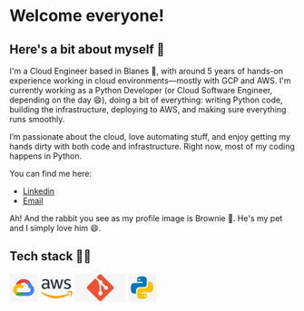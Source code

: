 # Welcome everyone! 

## Here's a bit about myself 🙌

I'm a Cloud Engineer based in Blanes 🌴, with around 5 years of hands-on experience working in cloud environments—mostly with GCP and AWS. I'm currently working as a Python Developer (or Cloud Software Engineer, depending on the day 😄), doing a bit of everything: writing Python code, building the infrastructure, deploying to AWS, and making sure everything runs smoothly.

I’m passionate about the cloud, love automating stuff, and enjoy getting my hands dirty with both code and infrastructure. Right now, most of my coding happens in Python.

You can find me here:
- [Linkedin](linkedin.com/in/aleix-paytuvi)
- [Email](mailto:aleixpaytuvi@gmail.com)

Ah! And the rabbit you see as my profile image is Brownie 🐰. He's my pet and I simply love him 😄.

## Tech stack 👨‍💻
<a href=" " target="blank"><img align="center" src="https://github.com/apaytuvigallart/apaytuvigallart/blob/master/tech_stack_images/gcp.png" height="50" alt="GCP logo"/></a>
<a href=" " target="blank"><img align="center" src="https://github.com/apaytuvigallart/apaytuvigallart/blob/master/tech_stack_images/aws.png" height="50" alt="AWS logo"/></a>
<a href=" " target="blank"><img align="center" src="https://github.com/apaytuvigallart/apaytuvigallart/blob/master/tech_stack_images/git.png" height="50" alt="Git logo"/></a>
<a href=" " target="blank"><img align="center" src="https://github.com/apaytuvigallart/apaytuvigallart/blob/master/tech_stack_images/python.png" height="50" alt="Python logo"/></a>